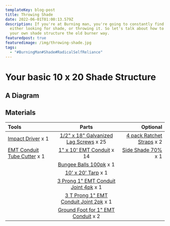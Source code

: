 ```yaml
---
templateKey: blog-post
title: Throwing Shade
date: 2022-06-01T01:00:13.579Z
description: If you're at Burning man, you're going to constantly find yourself
  either looking for shade, or throwing it. So let's talk about how to build
  your own shade structure the old burner way.
featuredpost: true
featuredimage: /img/throwing-shade.jpg
tags:
  - "#BurningMan#Shade#RadicalSelfReliance"
---
```


# Your basic 10 x 20 Shade Structure

## A Diagram

## Materials

| Tools                                                                                                                                                                            |                                                              Parts                                                               |                                                                                                      Optional |
| :------------------------------------------------------------------------------------------------------------------------------------------------------------------------------- | :------------------------------------------------------------------------------------------------------------------------------: | ------------------------------------------------------------------------------------------------------------: |
| [Impact Driver](https://www.homedepot.com/p/RYOBI-ONE-HP-18V-Brushless-Cordless-Compact-1-4-in-Impact-Driver-Kit-with-2-1-5-Ah-Batteries-Charger-and-Bag-PSBID01K/313438683) x 1 | [1/2" x 18" Galvanized Lag Screws](https://www.seaport-marine.com/shop/bolts/lag-bolts/1-2-x-18-galvanized-lag-bolt-detail) x 25 |                                    [4 pack Ratchet Straps](https://www.amazon.com/gp/product/B01F7KSAGI/) x 2 |
| [EMT Conduit Tube Cutter](https://www.amazon.com/gp/product/B005M2A3CQ/) x 1                                                                                                     |    [1" x 10' EMT Conduit](https://www.homedepot.com/p/1-in-x-10-ft-Electric-Metallic-Tube-EMT-Conduit-101568/100400409) x 14     | [Side Shade 70%](https://www.amazon.com/Resistant-6-5x10FT-Material-Reinforced-Greenhouse/dp/B09BKNGLPQ/) x 1 |
|                                                                                                                                                                                  |                                  [Bungee Balls 100pk](https://www.amazon.com/dp/B07D4QW4JR) x 1                                  |
|                                                                                                                                                                                  |              [10' x 20' Tarp](https://www.amazon.com/Premium-Thickness-Coated-Reinforced-Canopy/dp/B07K2LQ21Q/) x 1              |
|                                                                                                                                                                                  |                      [3 Prong 1" EMT Conduit Joint 4pk](https://www.amazon.com/gp/product/B06WD8CGRL/) x 1                       |
|                                                                                                                                                                                  |          [3 T Prong 1" EMT Conduit Joint 2pk](https://www.amazon.com/2pc-SHAPED-CANOPY-FITTING-Pipe/dp/B072F3V1R3/) x 1          |
|                                                                                                                                                                                  |                       [Ground Foot for 1" EMT Conduit](https://www.amazon.com/gp/product/B06XDLSVSX/) x 2                        |
